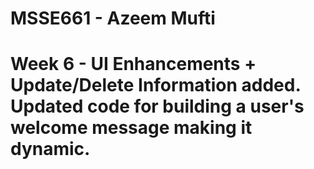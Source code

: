 # MSSE661 - Azeem Mufti
# Week 6 - UI Enhancements + Update/Delete Information added. Updated code for building a user's welcome message making it dynamic. 